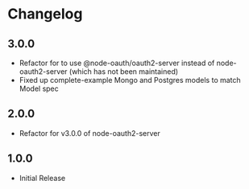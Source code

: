 # Changelog

## 3.0.0
* Refactor for to use @node-oauth/oauth2-server instead of node-oauth2-server (which has not been maintained)
* Fixed up complete-example Mongo and Postgres models to match Model spec

## 2.0.0
* Refactor for v3.0.0 of node-oauth2-server

## 1.0.0
* Initial Release
